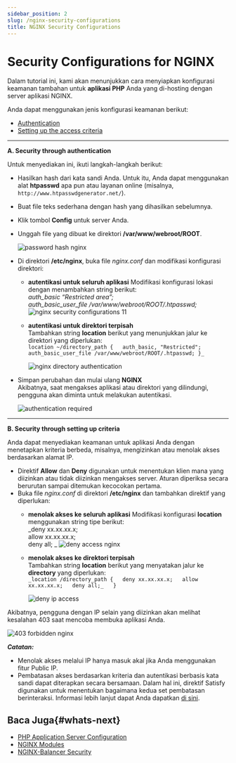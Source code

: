 ```yaml
---
sidebar_position: 2
slug: /nginx-security-configurations
title: NGINX Security Configurations
---
```

# Security Configurations for NGINX

Dalam tutorial ini, kami akan menunjukkan cara menyiapkan konfigurasi keamanan tambahan untuk **aplikasi PHP** Anda yang di-hosting dengan server aplikasi NGINX.

Anda dapat menggunakan jenis konfigurasi keamanan berikut:

  * [Authentication](<https://docs.dewacloud.com/docs/#a>)
  * [Setting up the access criteria](<https://docs.dewacloud.com/docs/#b>)

****

**A. Security through authentication**

Untuk menyediakan ini, ikuti langkah-langkah berikut:

  * Hasilkan hash dari kata sandi Anda. Untuk itu, Anda dapat menggunakan alat **htpasswd** apa pun atau layanan online (misalnya, `http://www.htpasswdgenerator.net/`).

  * Buat file teks sederhana dengan hash yang dihasilkan sebelumnya.

  * Klik tombol **Config** untuk server Anda.

  * Unggah file yang dibuat ke direktori **/var/www/webroot/ROOT**.

    ![password hash nginx](#)

  * Di direktori **/etc/nginx**, buka file _nginx.conf_ dan modifikasi konfigurasi direktori:

    * **autentikasi untuk seluruh aplikasi** Modifikasi konfigurasi lokasi dengan menambahkan string berikut:  
      _auth_basic “Restricted area”;  
      auth_basic_user_file /var/www/webroot/ROOT/.htpasswd;_  
      ![nginx security configurations 11](#)

    * **autentikasi untuk direktori terpisah**  
      Tambahkan string **location** berikut yang menunjukkan jalur ke direktori yang diperlukan:  
      `location ~/directory_path {  
      auth_basic, "Restricted";  
      auth_basic_user_file /var/www/webroot/ROOT/.htpasswd;
      }_`

      ![nginx directory authentication](#)

  * Simpan perubahan dan mulai ulang **NGINX**  
    Akibatnya, saat mengakses aplikasi atau direktori yang dilindungi, pengguna akan diminta untuk melakukan autentikasi.

    ![authentication required](#)

****

**B. Security through setting up criteria**

Anda dapat menyediakan keamanan untuk aplikasi Anda dengan menetapkan kriteria berbeda, misalnya, mengizinkan atau menolak akses berdasarkan alamat IP.

  * Direktif **Allow** dan **Deny** digunakan untuk menentukan klien mana yang diizinkan atau tidak diizinkan mengakses server. Aturan diperiksa secara berurutan sampai ditemukan kecocokan pertama.
  * Buka file _nginx.conf_ di direktori **/etc/nginx** dan tambahkan direktif yang diperlukan: 
    * **menolak akses ke seluruh aplikasi** Modifikasi konfigurasi **location** menggunakan string tipe berikut:  
      _deny xx.xx.xx.x;  
      allow xx.xx.xx.x;  
      deny all; _ 
      ![deny access nginx](#)

    * **menolak akses ke direktori terpisah**  
      Tambahkan string **location** berikut yang menyatakan jalur ke **directory** yang diperlukan:  
      `_location /directory_path {  
      deny xx.xx.xx.x;  
      allow xx.xx.xx.x;  
      deny all;_  
      }`

      ![deny ip access](#)

Akibatnya, pengguna dengan IP selain yang diizinkan akan melihat kesalahan 403 saat mencoba membuka aplikasi Anda.

![403 forbidden nginx](#)

_**Catatan:**_

  * Menolak akses melalui IP hanya masuk akal jika Anda menggunakan fitur Public IP.
  * Pembatasan akses berdasarkan kriteria dan autentikasi berbasis kata sandi dapat diterapkan secara bersamaan. Dalam hal ini, direktif Satisfy digunakan untuk menentukan bagaimana kedua set pembatasan berinteraksi. Informasi lebih lanjut dapat Anda dapatkan [di sini](<https://docs.nginx.com/nginx/admin-guide/security-controls/configuring-http-basic-authentication/#combining-basic-authentication-with-access-restriction-by-ip-address>).

## Baca Juga{#whats-next}

  * [PHP Application Server Configuration](<https://docs.dewacloud.com/docs/php-application-server-config/>)
  * [NGINX Modules](<https://docs.dewacloud.com/docs/nginx-modules/>)
  * [NGINX-Balancer Security](<https://docs.dewacloud.com/docs/nginx-balancer-security/>)